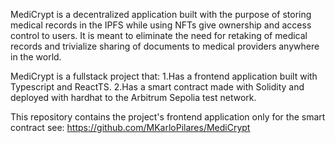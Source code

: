 MediCrypt is a decentralized application built with the purpose of storing medical records in the IPFS while using NFTs give ownership and access control to users. It is meant to eliminate the need for retaking of medical records and trivialize sharing of documents to medical providers anywhere in the world.

MediCrypt is a fullstack project that:
1.Has a frontend application built with Typescript and ReactTS.
2.Has a smart contract made with Solidity and deployed with hardhat to the Arbitrum Sepolia test network.

This repository contains the project's frontend application only for the smart contract see: https://github.com/MKarloPilares/MediCrypt

